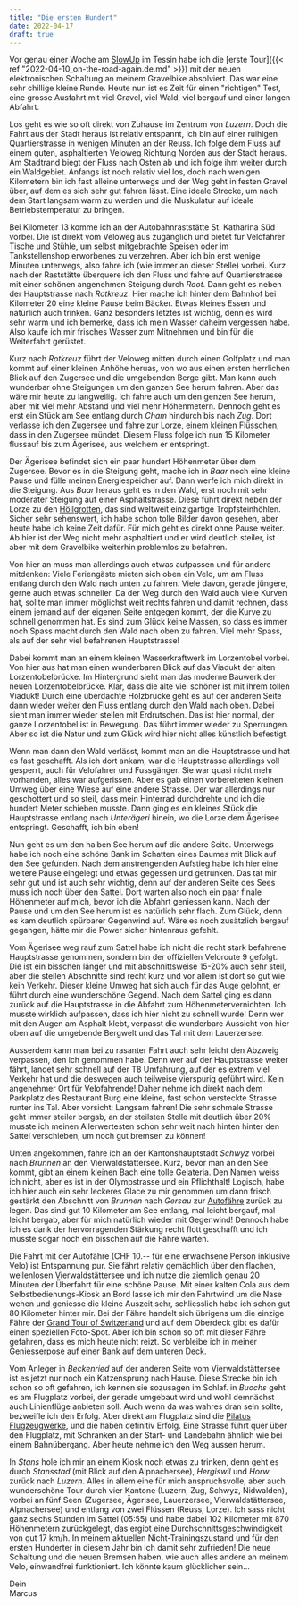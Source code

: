 ```yaml
---
title: "Die ersten Hundert"
date: 2022-04-17
draft: true
---
```


Vor genau einer Woche am [SlowUp](https://www.slowup.ch/) im Tessin habe ich die [erste Tour]({{< ref "2022-04-10_on-the-road-again.de.md" >}}) mit der neuen elektronischen Schaltung an meinem Gravelbike absolviert. Das war eine sehr chillige kleine Runde. Heute nun ist es Zeit für einen "richtigen" Test, eine grosse Ausfahrt mit viel Gravel, viel Wald, viel bergauf und einer langen Abfahrt.

Los geht es wie so oft direkt von Zuhause im Zentrum von *Luzern*. Doch die Fahrt aus der Stadt heraus ist relativ entspannt, ich bin auf einer ruihigen Quartierstrasse in wenigen Minuten an der Reuss. Ich folge dem Fluss auf einem guten, asphaltierten Veloweg Richtung Norden aus der Stadt heraus. Am Stadtrand biegt der Fluss nach Osten ab und ich folge ihm weiter durch ein Waldgebiet. Anfangs ist noch relativ viel los, doch nach wenigen Kilometern bin ich fast alleine unterwegs und der Weg geht in festen Gravel über, auf dem es sich sehr gut fahren lässt. Eine ideale Strecke, um nach dem Start langsam warm zu werden und die Muskulatur auf ideale Betriebstemperatur zu bringen.

Bei Kilometer 13 komme ich an der Autobahnraststätte St. Katharina Süd vorbei. Die ist direkt vom Veloweg aus zugänglich und bietet für Velofahrer Tische und Stühle, um selbst mitgebrachte Speisen oder im Tankstellenshop erworbenes zu verzehren. Aber ich bin erst wenige Minuten unterwegs, also fahre ich (wie immer an dieser Stelle) vorbei. Kurz nach der Raststätte überquere ich den Fluss und fahre auf Quartierstrasse mit einer schönen angenehmen Steigung durch *Root*. Dann geht es neben der Hauptstrasse nach *Rotkreuz*. Hier mache ich hinter dem Bahnhof bei Kilometer 20 eine kleine Pause beim Bäcker. Etwas kleines Essen und natürlich auch trinken. Ganz besonders letztes ist wichtig, denn es wird sehr warm und ich bemerke, dass ich mein Wasser daheim vergessen habe. Also kaufe ich mir frisches Wasser zum Mitnehmen und bin für die Weiterfahrt gerüstet.

Kurz nach *Rotkreuz* führt der Veloweg mitten durch einen Golfplatz und man kommt auf einer kleinen Anhöhe heruas, von wo aus einen ersten herrlichen Blick auf den Zugersee und die umgebenden Berge gibt. Man kann auch wunderbar ohne Steigungen um den ganzen See herum fahren. Aber das wäre mir heute zu langweilig. Ich fahre auch um den genzen See herum, aber mit viel mehr Abstand und viel mehr Höhenmetern. Dennoch geht es erst ein Stück am See entlang durch *Cham* hindurch bis nach *Zug*. Dort verlasse ich den Zugersee und fahre zur Lorze, einem kleinen Flüsschen, dass in den Zugersee mündet. Diesem Fluss folge ich nun 15 Kilometer flussauf bis zum Ägerisee, aus welchem er entspringt.

Der Ägerisee befindet sich ein paar hundert Höhenmeter über dem Zugersee. Bevor es in die Steigung geht, mache ich in *Baar* noch eine kleine Pause und fülle meinen Energiespeicher auf. Dann werfe ich mich direkt in die Steigung. Aus *Baar* heraus geht es in den Wald, erst noch mit sehr moderater Steigung auf einer Asphaltstrasse. Diese führt direkt neben der Lorze zu den [Höllgrotten](https://www.hoellgrotten.ch/), das sind weltweit einzigartige Tropfsteinhöhlen. Sicher sehr sehenswert, ich habe schon tolle Bilder davon gesehen, aber heute habe ich keine Zeit dafür. Für mich geht es direkt ohne Pause weiter. Ab hier ist der Weg nicht mehr asphaltiert und er wird deutlich steiler, ist aber mit dem Gravelbike weiterhin problemlos zu befahren.

Von hier an muss man allerdings auch etwas aufpassen und für andere mitdenken: Viele Feriengäste mieten sich oben ein Velo, um am Fluss entlang durch den Wald nach unten zu fahren. Viele davon, gerade jüngere, gerne auch etwas schneller. Da der Weg durch den Wald auch viele Kurven hat, sollte man immer möglichst weit rechts fahren und damit rechnen, dass einem jemand auf der eigenen Seite entgegen kommt, der die Kurve zu schnell genommen hat. Es sind zum Glück keine Massen, so dass es immer noch Spass macht durch den Wald nach oben zu fahren. Viel mehr Spass, als auf der sehr viel befahrenen Hauptstrasse!

Dabei kommt man an einem kleinen Wasserkraftwerk im Lorzentobel vorbei. Von hier aus hat man einen wunderbaren Blick auf das Viadukt der alten Lorzentobelbrücke. Im Hintergrund sieht man das moderne Bauwerk der neuen Lorzentobelbrücke. Klar, dass die alte viel schöner ist mit ihrem tollen Viadukt! Durch eine überdachte Holzbrücke geht es auf der anderen Seite dann wieder weiter den Fluss entlang durch den Wald nach oben. Dabei sieht man immer wieder stellen mit Erdrutschen. Das ist hier normal, der ganze Lorzentobel ist in Bewegung. Das führt immer wieder zu Sperrungen. Aber so ist die Natur und zum Glück wird hier nicht alles künstlich befestigt.

Wenn man dann den Wald verlässt, kommt man an die Hauptstrasse und hat es fast geschafft. Als ich dort ankam, war die Hauptstrasse allerdings voll gesperrt, auch für Velofahrer und Fussgänger. Sie war quasi nicht mehr vorhanden, alles war aufgerissen. Aber es gab einen vorbereiteten kleinen Umweg über eine Wiese auf eine andere Strasse. Der war allerdings nur geschottert und so steil, dass mein Hinterrad durchdrehte und ich die hundert Meter schieben musste. Dann ging es ein kleines Stück die Hauptstrasse entlang nach *Unterägeri* hinein, wo die Lorze dem Ägerisee entspringt. Geschafft, ich bin oben!

Nun geht es um den halben See herum auf die andere Seite. Unterwegs habe ich noch eine schöne Bank im Schatten eines Baumes mit Blick auf den See gefunden. Nach dem anstrengenden Aufstieg habe ich hier eine weitere Pause eingelegt und etwas gegessen und getrunken. Das tat mir sehr gut und ist auch sehr wichtig, denn auf der anderen Seite des Sees muss ich noch über den Sattel. Dort warten also noch ein paar finale Höhenmeter auf mich, bevor ich die Abfahrt geniessen kann. Nach der Pause und um den See herum ist es natürlich sehr flach. Zum Glück, denn es kam deutlich spürbarer Gegenwind auf. Wäre es noch zusätzlich bergauf gegangen, hätte mir die Power sicher hintenraus gefehlt.

Vom Ägerisee weg rauf zum Sattel habe ich nicht die recht stark befahrene Hauptstrasse genommen, sondern bin der offiziellen Veloroute 9 gefolgt. Die ist ein bisschen länger und mit abschnittsweise 15-20% auch sehr steil, aber die steilen Abschnitte sind recht kurz und vor allem ist dort so gut wie kein Verkehr. Dieser kleine Umweg hat sich auch für das Auge gelohnt, er führt durch eine wunderschöne Gegend. Nach dem Sattel ging es dann zurück auf die Hauptstrasse in die Abfahrt zum Höhenmetervernichten. Ich musste wirklich aufpassen, dass ich hier nicht zu schnell wurde! Denn wer mit den Augen am Asphalt klebt, verpasst die wunderbare Aussicht von hier oben auf die umgebende Bergwelt und das Tal mit dem Lauerzersee.

Ausserdem kann man bei zu rasanter Fahrt auch sehr leicht den Abzweig verpassen, den ich genommen habe. Denn wer auf der Hauptstrasse weiter fährt, landet sehr schnell auf der T8 Umfahrung, auf der es extrem viel Verkehr hat und die deswegen auch teilweise vierspurig geführt wird. Kein angenehmer Ort für Velofahrende! Daher nehme ich direkt nach dem Parkplatz des Restaurant Burg eine kleine, fast schon versteckte Strasse runter ins Tal. Aber vorsicht: Langsam fahren! Die sehr schmale Strasse geht immer steiler bergab, an der steilsten Stelle mit deutlich über 20% musste ich meinen Allerwertesten schon sehr weit nach hinten hinter den Sattel verschieben, um noch gut bremsen zu können!

Unten angekommen, fahre ich an der Kantonshauptstadt *Schwyz* vorbei nach *Brunnen* an den Vierwaldstättersee. Kurz, bevor man an den See kommt, gibt an einem kleinen Bach eine tolle Gelateria. Den Namen weiss ich nicht, aber es ist in der Olympstrasse und ein Pflichthalt! Logisch, habe ich hier auch ein sehr leckeres Glace zu mir genommen um dann frisch gestärkt den Abschnitt von *Brunnen* nach *Gersau* zur [Autofähre](https://www.autofaehre.ch/) zurück zu legen. Das sind gut 10 Kilometer am See entlang, mal leicht bergauf, mal leicht bergab, aber für mich natürlich wieder mit Gegenwind! Dennoch habe ich es dank der hervorragenden Stärkung recht flott geschafft und ich musste sogar noch ein bisschen auf die Fähre warten.

Die Fahrt mit der Autofähre (CHF 10.-- für eine erwachsene Person inklusive Velo) ist Entspannung pur. Sie fährt relativ gemächlich über den flachen, wellenlosen Vierwaldstättersee und ich nutze die ziemlich genau 20 Minuten der Überfahrt für eine schöne Pause. Mit einer kalten Cola aus dem Selbstbedienungs-Kiosk an Bord lasse ich mir den Fahrtwind um die Nase wehen und geniesse die kleine Auszeit sehr, schliesslich habe ich schon gut 80 Kilometer hinter mir. Bei der Fähre handelt sich übrigens um die einzige Fähre der [Grand Tour of Switzerland](https://grandtour.myswitzerland.com/) und auf dem Oberdeck gibt es dafür einen speziellen Foto-Spot. Aber ich bin schon so oft mit dieser Fähre gefahren, dass es mich heute nicht reizt. So verbleibe ich in meiner Geniesserpose auf einer Bank auf dem unteren Deck.

Vom Anleger in *Beckenried* auf der anderen Seite vom Vierwaldstättersee ist es jetzt nur noch ein Katzensprung nach Hause. Diese Strecke bin ich schon so oft gefahren, ich kennen sie sozusagen im Schlaf. in *Buochs* geht es am Flugplatz vorbei, der gerade umgebaut wird und wohl demnächst auch Linienflüge anbieten soll. Auch wenn da was wahres dran sein sollte, bezweifle ich den Erfolg. Aber direkt am Flugplatz sind die [Pilatus Flugzeugwerke](https://www.pilatus-aircraft.com/), und die haben definitiv Erfolg. Eine Strasse führt quer über den Flugplatz, mit Schranken an der Start- und Landebahn ähnlich wie bei einem Bahnübergang. Aber heute nehme ich den Weg aussen herum.

In *Stans* hole ich mir an einem Kiosk noch etwas zu trinken, denn geht es durch *Stansstad* (mit Blick auf den Alpnachersee), *Hergiswil* und *Horw* zurück nach *Luzern*. Alles in allem eine für mich anspruchsvolle, aber auch wunderschöne Tour durch vier Kantone (Luzern, Zug, Schwyz, Nidwalden), vorbei an fünf Seen (Zugersee, Ägerisee, Lauerzersee, Vierwaldstättersee, Alpnachersee) und entlang von zwei Flüssen (Reuss, Lorze). Ich sass nicht ganz sechs Stunden im Sattel (05:55) und habe dabei 102 Kilometer mit 870 Höhenmetern zurückgelegt, das ergibt eine Durchschnittsgeschwindigkeit von gut 17 km/h. In meinem aktuellen Nicht-Trainingszustand und für den ersten Hunderter in diesem Jahr bin ich damit sehr zufrieden! Die neue Schaltung und die neuen Bremsen haben, wie auch alles andere an meinem Velo, einwandfrei funktioniert. Ich könnte kaum glücklicher sein...

Dein  
Marcus
